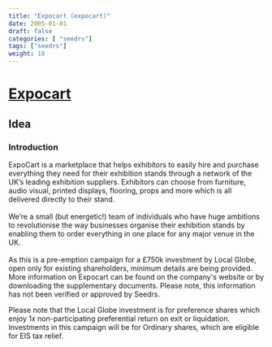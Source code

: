 ```yaml
---
title: "Expocart (expocart)"
date: 2005-01-01
draft: false
categories: [ "seedrs"]
tags: ["seedrs"]
weight: 10
---
```


# [Expocart](https://www.seedrs.com/expocart)

## Idea

### Introduction

ExpoCart is a marketplace that helps exhibitors to easily hire and purchase everything they need for their exhibition stands through a network of the UK’s leading exhibition suppliers. Exhibitors can choose from furniture, audio visual, printed displays, flooring, props and more which is all delivered directly to their stand. <br> <br>We’re a small (but energetic!) team of individuals who have huge ambitions to revolutionise the way businesses organise their exhibition stands by enabling them to order everything in one place for any major venue in the UK. <br> <br>As this is a pre-emption campaign for a £750k investment by Local Globe, open only for existing shareholders, minimum details are being provided. More information on Expocart can be found on the company's website or by downloading the supplementary documents. Please note, this information has not been verified or approved by Seedrs.

Please note that the Local Globe investment is for preference shares which enjoy 1x non-participating preferential return on exit or liquidation. Investments in this campaign will be for Ordinary shares, which are eligible for EIS tax relief.

